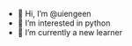 - 👋 Hi, I’m @uiengeen
- 👀 I’m interested in python
- 🌱 I’m currently a new learner

<!---
uiengeen/uiengeen is a ✨ special ✨ repository because its `README.md` (this file) appears on your GitHub profile.
You can click the Preview link to take a look at your changes.
--->
